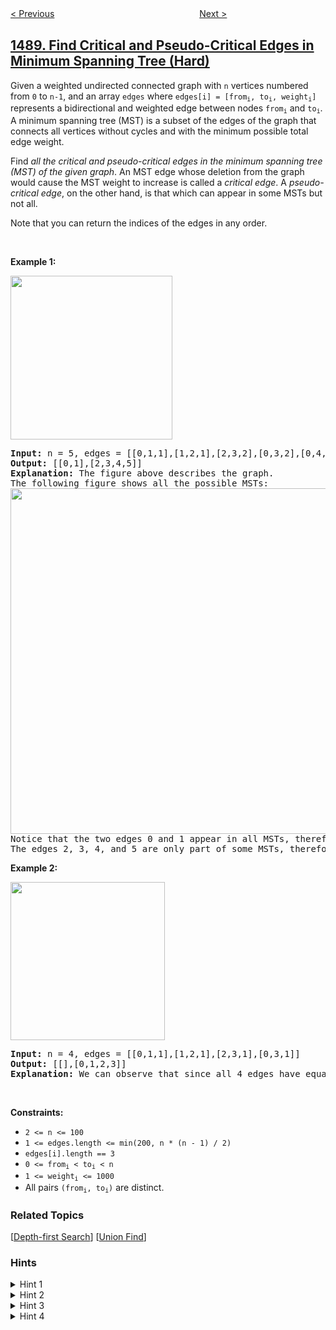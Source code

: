 <!--|This file generated by command(leetcode description); DO NOT EDIT.    |-->
<!--+----------------------------------------------------------------------+-->
<!--|@author    openset <openset.wang@gmail.com>                           |-->
<!--|@link      https://github.com/openset                                 |-->
<!--|@home      https://github.com/openset/leetcode                        |-->
<!--+----------------------------------------------------------------------+-->

[< Previous](../avoid-flood-in-the-city "Avoid Flood in The City")
　　　　　　　　　　　　　　　　
[Next >](../clone-n-ary-tree "Clone N-ary Tree")

## [1489. Find Critical and Pseudo-Critical Edges in Minimum Spanning Tree (Hard)](https://leetcode.com/problems/find-critical-and-pseudo-critical-edges-in-minimum-spanning-tree "找到最小生成树里的关键边和伪关键边")

<p>Given a weighted undirected connected graph with <code>n</code>&nbsp;vertices numbered from <code>0</code> to <code>n-1</code>,&nbsp;and an array <code>edges</code>&nbsp;where <code>edges[i] = [from<sub>i</sub>, to<sub>i</sub>, weight<sub>i</sub>]</code> represents a bidirectional and weighted edge between nodes&nbsp;<code>from<sub>i</sub></code>&nbsp;and <code>to<sub>i</sub></code>. A minimum spanning tree (MST) is a subset of the edges of the graph that connects all vertices without cycles&nbsp;and with the minimum possible total edge weight.</p>

<p>Find <em>all the critical and pseudo-critical edges in the minimum spanning tree (MST) of the given graph</em>. An MST edge whose deletion from the graph would cause the MST weight to increase is called a&nbsp;<em>critical edge</em>. A <em>pseudo-critical edge</em>, on the other hand, is that which can appear in some MSTs but not all.</p>

<p>Note that you can return the indices of the edges in any order.</p>

<p>&nbsp;</p>
<p><strong>Example 1:</strong></p>

<p><img alt="" src="https://assets.leetcode.com/uploads/2020/06/04/ex1.png" style="width: 259px; height: 262px;" /></p>

<pre>
<strong>Input:</strong> n = 5, edges = [[0,1,1],[1,2,1],[2,3,2],[0,3,2],[0,4,3],[3,4,3],[1,4,6]]
<strong>Output:</strong> [[0,1],[2,3,4,5]]
<strong>Explanation:</strong> The figure above describes the graph.
The following figure shows all the possible MSTs:
<img alt="" src="https://assets.leetcode.com/uploads/2020/06/04/msts.png" style="width: 540px; height: 553px;" />
Notice that the two edges 0 and 1 appear in all MSTs, therefore they are critical edges, so we return them in the first list of the output.
The edges 2, 3, 4, and 5 are only part of some MSTs, therefore they are considered pseudo-critical edges. We add them to the second list of the output.
</pre>

<p><strong>Example 2:</strong></p>

<p><img alt="" src="https://assets.leetcode.com/uploads/2020/06/04/ex2.png" style="width: 247px; height: 253px;" /></p>

<pre>
<strong>Input:</strong> n = 4, edges = [[0,1,1],[1,2,1],[2,3,1],[0,3,1]]
<strong>Output:</strong> [[],[0,1,2,3]]
<strong>Explanation:</strong> We can observe that since all 4 edges have equal weight, choosing any 3 edges from the given 4 will yield an MST. Therefore all 4 edges are pseudo-critical.
</pre>

<p>&nbsp;</p>
<p><strong>Constraints:</strong></p>

<ul>
	<li><code>2 &lt;= n &lt;= 100</code></li>
	<li><code>1 &lt;= edges.length &lt;= min(200, n * (n - 1) / 2)</code></li>
	<li><code>edges[i].length == 3</code></li>
	<li><code>0 &lt;= from<sub>i</sub> &lt; to<sub>i</sub> &lt; n</code></li>
	<li><code>1 &lt;= weight<sub>i</sub>&nbsp;&lt;= 1000</code></li>
	<li>All pairs <code>(from<sub>i</sub>, to<sub>i</sub>)</code> are distinct.</li>
</ul>

### Related Topics
  [[Depth-first Search](../../tag/depth-first-search/README.md)]
  [[Union Find](../../tag/union-find/README.md)]

### Hints
<details>
<summary>Hint 1</summary>
Use the Kruskal algorithm to find the minimum spanning tree by sorting the edges and picking edges from ones with smaller weights.
</details>

<details>
<summary>Hint 2</summary>
Use a disjoint set to avoid adding redundant edges that result in a cycle.
</details>

<details>
<summary>Hint 3</summary>
To find if one edge is critical, delete that edge and re-run the MST algorithm and see if the weight of the new MST increases.
</details>

<details>
<summary>Hint 4</summary>
To find if one edge is non-critical (in any MST), include that edge to the accepted edge list and continue the MST algorithm, then see if the resulting MST has the same weight of the initial MST of the entire graph.
</details>
